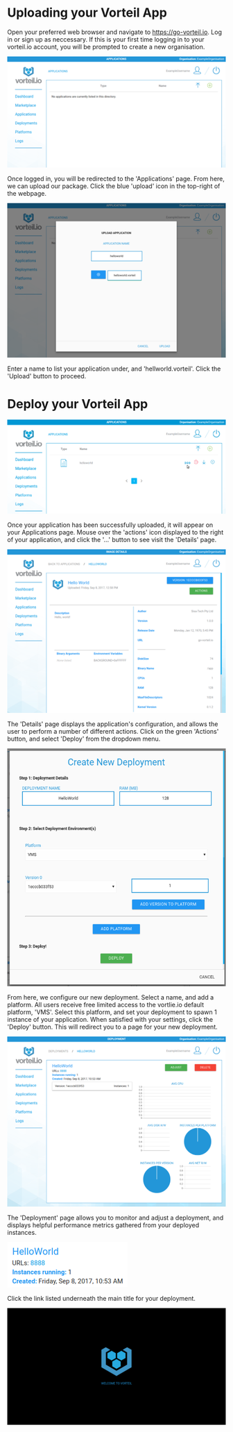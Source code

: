 # Uploading your Vorteil App

Open your preferred web browser and navigate to https://go-vorteil.io. Log in or sign up as neccessary. If this is your first time logging in to your vorteil.io account,  you will be prompted to create a new organisation.

![vorteil.io - Applications](../img/quickstart/applications.png)

Once logged in, you will be redirected to the 'Applications' page. From here, we can upload our package. Click the blue 'upload' icon in the top-right of the webpage.

![vorteil.io - Upload Application](../img/quickstart/upload.png)

Enter a name to list your application under, and 'hellworld.vorteil'. Click the 'Upload' button to proceed.

# Deploy your Vorteil App

![vorteil.io - Details Button](../img/quickstart/details-action.png)

Once your application has been successfully uploaded, it will appear on your Applications page. Mouse over the 'actions' icon displayed to the right of your application, and click the '...' button to see visit the 'Details' page.

![vorteil.io - Details](../img/quickstart/details.png)

The 'Details' page displays the application's configuration, and allows the user to perform a number of different actions. Click on the green 'Actions' button, and select 'Deploy' from the dropdown menu.

![vorteil.io - Deploy Modal](../img/quickstart/deploy.png)

From here, we configure our new deployment. Select a name, and add a platform. All users receive free limited access to the vortlie.io default platform, 'VMS'. Select this platform, and set your deployment to spawn 1 instance of your application. When satisfied with your settings, click the 'Deploy' button. This will redirect you to a page for your new deployment.

![vorteil.io - Deployment](../img/quickstart/deployment.png)

The 'Deployment' page allows you to monitor and adjust a deployment, and displays helpful performance metrics gathered from your deployed instances.

![vorteil.io - URLs](../img/quickstart/deployment-url.png)

Click the link listed underneath the main title for your deployment.

![vorteil.io - HelloWorld](../img/quickstart/helloworld.png)
